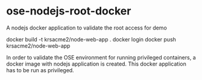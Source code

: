 # ose-nodejs-root-docker
A nodejs docker application to validate the root access for demo

docker build -t krsacme2/node-web-app .
docker login
docker push krsacme2/node-web-app

In order to validate the OSE environment for running privileged containers, a docker image with nodejs application is created. This docker application has to be run as privileged.

